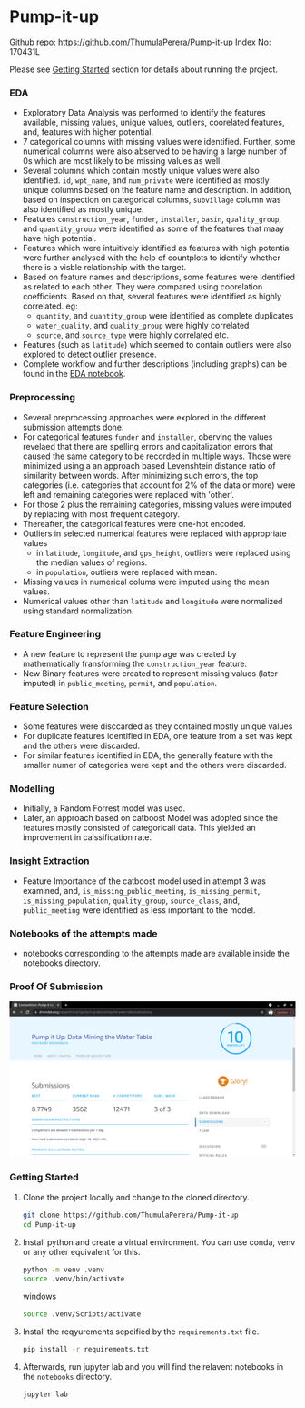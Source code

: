 # Pump-it-up

Github repo: https://github.com/ThumulaPerera/Pump-it-up
Index No: 170431L

Please see [Getting Started](#getting-started) section for details about running the project.

### EDA

- Exploratory Data Analysis was performed to identify the features available, missing values, unique values, outliers, coorelated features, and, features with higher potential.  
- 7 categorical columns with missing values were identified. Further, some numerical columns were also abserved to be having a large number of 0s which are most likely to be missing values as well.
- Several columns which contain mostly unique values were also identified. `id`, `wpt_name`, and `num_private` were identified as mostly unique columns based on the feature name and description. In addition, based on inspection on categorical columns, `subvillage` column was also identified as mostly unique. 
- Features `construction_year`, `funder`, `installer`, `basin`, `quality_group`, and `quantity_group` were identified as some of the features that maay have high potential.
- Features which were intuitively identified as features with high potential were further analysed with the help of countplots to identify whether there is a visble relationship with the target.
- Based on feature names and descriptions, some features were identified as related to each other. They were compared using coorelation coefficients. Based on that, several features were identified as highly correlated. eg:
   - `quantity`, and `quantity_group` were identified as complete duplicates
   - `water_quality`, and `quality_group` were highly correlated
   - `source`, and `source_type` were highly correlated
   etc.
- Features (such as `latitude`) which seemed to contain outliers were also explored to detect outlier presence.
- Complete workflow and further descriptions (including graphs) can be found in the [EDA notebook](notebooks/EDA.ipynb).

### Preprocessing

- Several preprocessing approaches were explored in the different submission attempts done.
- For categorical features `funder` and `installer`, oberving the values revelaed that there are spelling errors and capitalization errors that caused the same category to be recorded in multiple ways. Those were minimized using a an approach based Levenshtein distance ratio of similarity between words. After minimizing such errors, the top categories (i.e. categories that account for 2% of the data or more) were left and remaining categories were replaced with 'other'.
- For those 2 plus the remaining categories, missing values were imputed by replacing with most frequent category. 
- Thereafter, the categorical features were one-hot encoded.
- Outliers in selected numerical features were replaced with appropriate values
   - in `latitude`, `longitude`, and `gps_height`, outliers were replaced using the median values of regions.
   - in `population`, outliers were replaced with mean.
- Missing values in numerical colums were imputed using the mean values.
- Numerical values other than `latitude` and `longitude` were normalized using standard normalization.

### Feature Engineering

- A new feature to represent the pump age was created by mathematically fransforming the `construction_year` feature.
- New Binary features were created to represent missing values (later imputed) in `public_meeting`, `permit`, and `population`.

### Feature Selection

- Some features were disccarded as they contained mostly unique values
- For duplicate features identified in EDA, one feature from a set was kept and the others were discarded.
- For similar features identified in EDA, the generally feature with the smaller numer of categories were kept and the others were discarded.   

### Modelling

- Initially, a Random Forrest model was used.
- Later, an approach based on catboost Model was adopted since the features mostly consisted of categoricall data. This yielded an improvement in calssification rate.

### Insight Extraction

- Feature Importance of the catboost model used in attempt 3 was examined, and, `is_missing_public_meeting`, `is_missing_permit`, `is_missing_population`, `quality_group`, `source_class`, and, `public_meeting` were identified as less important to the model.

### Notebooks of the attempts made

- notebooks corresponding to the attempts made are available inside the notebooks directory.

### Proof Of Submission

![image of Proof of Submission](170431L_pump_it_up_submission.png "Proof of Submission")



### Getting Started

1. Clone the project locally and change to the cloned directory.

   ```bash
   git clone https://github.com/ThumulaPerera/Pump-it-up
   cd Pump-it-up
   ```

2. Install python and create a virtual environment. You can use conda, venv or any other equivalent for this.

   ```bash
   python -m venv .venv
   source .venv/bin/activate
   ```

   windows

   ```bash
   source .venv/Scripts/activate
   ```

3. Install the reqyurements sepcified by the `requirements.txt` file.

   ```bash
   pip install -r requirements.txt
   ```

4. Afterwards, run jupyter lab and you will find the relavent notebooks in the `notebooks` directory.
   ```bash
   jupyter lab
   ```
